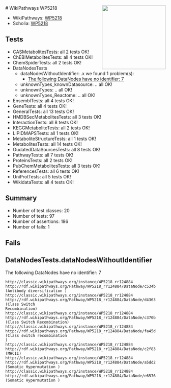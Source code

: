 <img style="float: right; width: 200px" src="https://upload.wikimedia.org/wikipedia/commons/thumb/8/83/Wplogo_with_text_500.png/640px-Wplogo_with_text_500.png" />
# WikiPathways WP5218

* WikiPathways: [WP5218](https://wikipathways.org/pathways/WP5218)
* Scholia: [WP5218](https://scholia.toolforge.org/wikipathways/WP5218)
## Tests
* CASMetabolitesTests: all 2 tests OK!
* ChEBIMetabolitesTests: all 4 tests OK!
* ChemSpiderTests: all 2 tests OK!
* DataNodesTests
    * dataNodesWithoutIdentifier: .x we found 1 problem(s):
        * [The following DataNodes have no identifier: 7](#d2d32fa6)
    * unknownTypes_knownDatasource: .. all OK!
    * unknownTypes: .. all OK!
    * unknownTypes_Reactome: .. all OK!
* EnsemblTests: all 4 tests OK!
* GeneTests: all 4 tests OK!
* GeneralTests: all 13 tests OK!
* HMDBSecMetabolitesTests: all 3 tests OK!
* InteractionTests: all 8 tests OK!
* KEGGMetaboliteTests: all 2 tests OK!
* LIPIDMAPSTests: all 1 tests OK!
* MetaboliteStructureTests: all 1 tests OK!
* MetabolitesTests: all 14 tests OK!
* OudatedDataSourcesTests: all 8 tests OK!
* PathwayTests: all 7 tests OK!
* ProteinsTests: all 2 tests OK!
* PubChemMetabolitesTests: all 3 tests OK!
* ReferencesTests: all 6 tests OK!
* UniProtTests: all 5 tests OK!
* WikidataTests: all 4 tests OK!


## Summary

* Number of test classes: 20
* Number of tests: 97
* Number of assertions: 196
* Number of fails: 1

## Fails

<a name="d2d32fa6" />

## DataNodesTests.dataNodesWithoutIdentifier

The following DataNodes have no identifier: 7
```
http://classic.wikipathways.org/instance/WP5218_rr124884 http://rdf.wikipathways.org/Pathway/WP5218_rr124884/DataNode/c534b (Antibody diversification )
http://classic.wikipathways.org/instance/WP5218_rr124884 http://rdf.wikipathways.org/Pathway/WP5218_rr124884/DataNode/d4363 (Class Switch 
Recombination)
http://classic.wikipathways.org/instance/WP5218_rr124884 http://rdf.wikipathways.org/Pathway/WP5218_rr124884/DataNode/c370b (Class Switch Recombination)
http://classic.wikipathways.org/instance/WP5218_rr124884 http://rdf.wikipathways.org/Pathway/WP5218_rr124884/DataNode/fa45d (Class switch recombination
)
http://classic.wikipathways.org/instance/WP5218_rr124884 http://rdf.wikipathways.org/Pathway/WP5218_rr124884/DataNode/c2f83 (MHCII)
http://classic.wikipathways.org/instance/WP5218_rr124884 http://rdf.wikipathways.org/Pathway/WP5218_rr124884/DataNode/a5dd2 (Somatic Hypermutation )
http://classic.wikipathways.org/instance/WP5218_rr124884 http://rdf.wikipathways.org/Pathway/WP5218_rr124884/DataNode/e6576 (Somatic Hypermutation )
```

